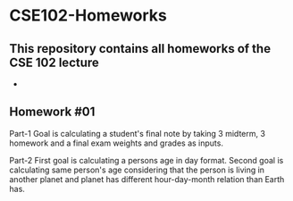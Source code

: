 # CSE102-Homeworks
This repository contains all homeworks of the CSE 102 lecture
-
-
Homework #01
-

Part-1
Goal is calculating a student's final note by taking 3 midterm, 3 homework and a final exam weights and grades as inputs.

Part-2
First goal is calculating a persons age in day format. Second goal is calculating same person's age considering that the person is living in another planet and planet has different hour-day-month relation than Earth has.
